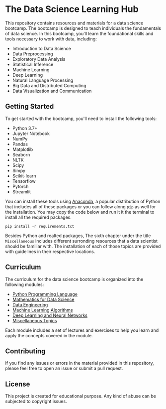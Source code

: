 # The Data Science Learning Hub

This repository contains resources and materials for a data science bootcamp. The bootcamp is designed to teach individuals the fundamentals of data science. In this bootcamp, you'll learn the foundational skills and tools necessary to work with data, including:

- Introduction to Data Science
- Data Preprocessing
- Exploratory Data Analysis
- Statistical Inference
- Machine Learning
- Deep Learning
- Natural Language Processing
- Big Data and Distributed Computing
- Data Visualization and Communication

## Getting Started

To get started with the bootcamp, you'll need to install the following tools:

- Python 3.7+
- Jupyter Notebook
- NumPy
- Pandas
- Matplotlib
- Seaborn
- NLTK
- Scipy
- Simpy
- Scikit-learn
- Tensorflow
- Pytorch
- Streamlit

You can install these tools using [Anaconda](https://www.anaconda.com/products/individual), a popular distribution of Python that includes all of these packages or you can follow along `pip` as well for the installation. You may copy the code below and run it it the terminal to install all the required packages.

```
pip install -r requirements.txt
```

Besides Python and realted packages, The sixth chapter under the title `Miscellaneous` includes different surronding resources that a data scientist should be familiar with. The installation of each of those topics are provided with guidelines in their respective locations.

## Curriculum

The curriculum for the data science bootcamp is organized into the following modules:

- [Python Programming Language](https://github.com/arunism/The-Data-Science-Learning-Hub/tree/master/01-Python)
- [Mathematics for Data Science](https://github.com/arunism/The-Data-Science-Learning-Hub/tree/master/02-Mathematics)
- [Data Engineering](https://github.com/arunism/The-Data-Science-Learning-Hub/tree/master/03-Data-Engineering)
- [Machine Learning Algorithms](https://github.com/arunism/The-Data-Science-Learning-Hub/tree/master/04-Machine-Learning)
- [Deep Learning and Neural Networks](https://github.com/arunism/The-Data-Science-Learning-Hub/tree/master/05-Deep-Learning)
- [Miscellaneous Topics](https://github.com/arunism/The-Data-Science-Learning-Hub/tree/master/06-Miscellaneous)

Each module includes a set of lectures and exercises to help you learn and apply the concepts covered in the module.

## Contributing

If you find any issues or errors in the material provided in this repository, please feel free to open an issue or submit a pull request.

## License

This project is created for educational purpose. Any kind of abuse can be subjected to copyright issues.
